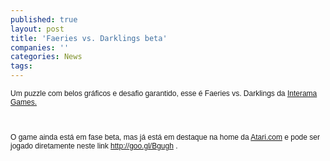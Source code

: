 ```yaml
---
published: true
layout: post
title: 'Faeries vs. Darklings beta'
companies: ''
categories: News
tags: 
---
```


<p style="margin: 0.0px 0.0px 0.0px 0.0px; font: 12.0px Helvetica;">Um puzzle com belos gráficos e desafio garantido, esse é Faeries vs. Darklings da <a href="http://goo.gl/5vUU6" target="_blank">Interama Games.</a>

<p style="margin: 0.0px 0.0px 0.0px 0.0px; font: 12.0px Helvetica; min-height: 14.0px;"> 
<p style="margin: 0.0px 0.0px 0.0px 0.0px; font: 12.0px Helvetica; min-height: 14.0px;">
<p style="margin: 0.0px 0.0px 0.0px 0.0px; font: 12.0px Helvetica; min-height: 14.0px;"> 
<p style="margin: 0.0px 0.0px 0.0px 0.0px; font: 12.0px Helvetica;">O game ainda está em fase beta, mas já está em destaque na home da <a href="http://Atari.com">Atari.com</a>
 e pode ser jogado diretamente neste link <a href="http://goo.gl/Bgugh" target="_blank">http://goo.gl/Bgugh</a>
.

